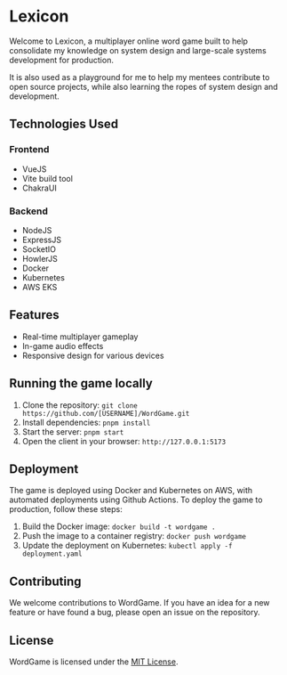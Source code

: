 # Lexicon
Welcome to Lexicon, a multiplayer online word game built to help consolidate my knowledge on system design and large-scale systems development for production.

It is also used as a playground for me to help my mentees contribute to open source projects, while also learning the ropes of system design and development.

## Technologies Used

### Frontend
- VueJS
- Vite build tool
- ChakraUI

### Backend
- NodeJS
- ExpressJS
- SocketIO
- HowlerJS
- Docker
- Kubernetes
- AWS EKS

## Features
- Real-time multiplayer gameplay
- In-game audio effects
- Responsive design for various devices

## Running the game locally
1. Clone the repository: `git clone https://github.com/[USERNAME]/WordGame.git`
2. Install dependencies: `pnpm install`
3. Start the server: `pnpm start`
4. Open the client in your browser: `http://127.0.0.1:5173`

## Deployment
The game is deployed using Docker and Kubernetes on AWS, with automated deployments using Github Actions. To deploy the game to production, follow these steps:
1. Build the Docker image: `docker build -t wordgame .`
2. Push the image to a container registry: `docker push wordgame`
3. Update the deployment on Kubernetes: `kubectl apply -f deployment.yaml`

## Contributing
We welcome contributions to WordGame. If you have an idea for a new feature or have found a bug, please open an issue on the repository.

## License
WordGame is licensed under the [MIT License](LICENSE).
